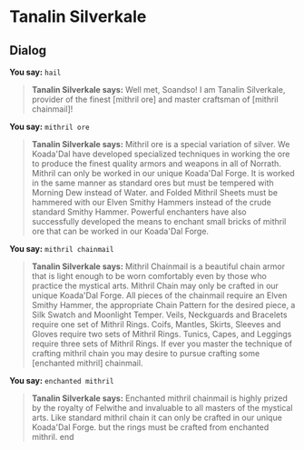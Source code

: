 # Tanalin Silverkale
## Dialog

**You say:** `hail`



>**Tanalin Silverkale says:** Well met, Soandso! I am Tanalin Silverkale, provider of the finest [mithril ore] and master craftsman of [mithril chainmail]!

**You say:** `mithril ore`



>**Tanalin Silverkale says:** Mithril ore is a special variation of silver. We Koada'Dal have developed specialized techniques in working the ore to produce the finest quality armors and weapons in all of Norrath. Mithril can only be worked in our unique Koada'Dal Forge. It is worked in the same manner as standard ores but must be tempered with Morning Dew instead of Water. and Folded Mithril Sheets must be hammered with our Elven Smithy Hammers instead of the crude standard Smithy Hammer. Powerful enchanters have also successfully developed the means to enchant small bricks of mithril ore that can be worked in our Koada'Dal Forge.

**You say:** `mithril chainmail`



>**Tanalin Silverkale says:** Mithril Chainmail is a beautiful chain armor that is light enough to be worn comfortably even by those who practice the mystical arts. Mithril Chain may only be crafted in our unique Koada'Dal Forge. All pieces of the chainmail require an Elven Smithy Hammer, the appropriate Chain Pattern for the desired piece, a Silk Swatch and Moonlight Temper. Veils, Neckguards and Bracelets require one set of Mithril Rings. Coifs, Mantles, Skirts, Sleeves and Gloves require two sets of Mithril Rings. Tunics, Capes, and Leggings require three sets of Mithril Rings. If ever you master the technique of crafting mithril chain you may desire to pursue crafting some [enchanted mithril] chainmail.

**You say:** `enchanted mithril`



>**Tanalin Silverkale says:** Enchanted mithril chainmail is highly prized by the royalty of Felwithe and invaluable to all masters of the mystical arts. Like standard mithril chain it can only be crafted in our unique Koada'Dal Forge. but the rings must be crafted from enchanted mithril.
end



